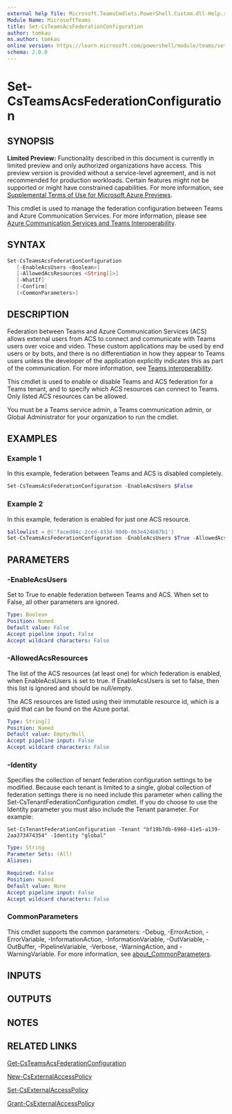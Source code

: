```yaml
---
external help file: Microsoft.TeamsCmdlets.PowerShell.Custom.dll-Help.xml
Module Name: MicrosoftTeams
title: Set-CsTeamsAcsFederationConfiguration
author: tomkau
ms.author: tomkau
online version: https://learn.microsoft.com/powershell/module/teams/set-csteamsacsfederationconfiguration
schema: 2.0.0
---
```


# Set-CsTeamsAcsFederationConfiguration

## SYNOPSIS

**Limited Preview:** Functionality described in this document is currently in limited preview and only authorized organizations have access. This preview version is provided without a service-level agreement, and is not recommended for production workloads. Certain features might not be supported or might have constrained capabilities. For more information, see [Supplemental Terms of Use for Microsoft Azure Previews](https://azure.microsoft.com/support/legal/preview-supplemental-terms/).

This cmdlet is used to manage the federation configuration between Teams and Azure Communication Services. For more information, please see [Azure Communication Services and Teams Interoperability](/azure/communication-services/concepts/teams-interop).

## SYNTAX

```powershell
Set-CsTeamsAcsFederationConfiguration
   [-EnableAcsUsers <Boolean>]
   [-AllowedAcsResources <String[]>]
   [-WhatIf]
   [-Confirm]
   [<CommonParameters>]
```

## DESCRIPTION

Federation between Teams and Azure Communication Services (ACS) allows external users from ACS to connect and communicate with Teams users over voice and video. These custom applications may be used by end users or by bots, and there is no differentiation in how they appear to Teams users unless the developer of the application explicitly indicates this as part of the communication. For more information, see [Teams interoperability](/azure/communication-services/concepts/teams-interop).

This cmdlet is used to enable or disable Teams and ACS federation for a Teams tenant, and to specify which ACS resources can connect to Teams. Only listed ACS resources can be allowed.

You must be a Teams service admin, a Teams communication admin, or Global Administrator for your organization to run the cmdlet.

## EXAMPLES

### Example 1
In this example, federation between Teams and ACS is disabled completely.

```powershell
Set-CsTeamsAcsFederationConfiguration -EnableAcsUsers $False
```

### Example 2
In this example, federation is enabled for just one ACS resource.

```powershell
$allowlist = @('faced04c-2ced-433d-90db-063e424b87b1')
Set-CsTeamsAcsFederationConfiguration -EnableAcsUsers $True -AllowedAcsResources $allowlist
```

## PARAMETERS

### -EnableAcsUsers

Set to True to enable federation between Teams and ACS. When set to False, all other parameters are ignored.

```yaml
Type: Boolean
Position: Named
Default value: False
Accept pipeline input: False
Accept wildcard characters: False
```

### -AllowedAcsResources

The list of the ACS resources (at least one) for which federation is enabled, when EnableAcsUsers is set to true. If EnableAcsUsers is set to false, then this list is ignored and should be null/empty.

The ACS resources are listed using their immutable resource id, which is a guid that can be found on the Azure portal.

```yaml
Type: String[]
Position: Named
Default value: Empty/Null
Accept pipeline input: False
Accept wildcard characters: False
```

### -Identity
Specifies the collection of tenant federation configuration settings to be modified. Because each tenant is limited to a single, global collection of federation settings there is no need include this parameter when calling the Set-CsTenantFederationConfiguration cmdlet. If you do choose to use the Identity parameter you must also include the Tenant parameter. For example:

`Set-CsTenantFederationConfiguration -Tenant "bf19b7db-6960-41e5-a139-2aa373474354" -Identity "global"`
```yaml
Type: String
Parameter Sets: (All)
Aliases:

Required: False
Position: Named
Default value: None
Accept pipeline input: False
Accept wildcard characters: False
```

### CommonParameters
This cmdlet supports the common parameters: -Debug, -ErrorAction, -ErrorVariable, -InformationAction, -InformationVariable, -OutVariable, -OutBuffer, -PipelineVariable, -Verbose, -WarningAction, and -WarningVariable. For more information, see [about_CommonParameters](https://go.microsoft.com/fwlink/?LinkID=113216).

## INPUTS

## OUTPUTS

## NOTES

## RELATED LINKS

[Get-CsTeamsAcsFederationConfiguration](Get-CsTeamsAcsFederationConfiguration.md)

[New-CsExternalAccessPolicy](New-CsExternalAccessPolicy.md)

[Set-CsExternalAccessPolicy](Set-CsExternalAccessPolicy.md)

[Grant-CsExternalAccessPolicy](Grant-CsExternalAccessPolicy.md)
